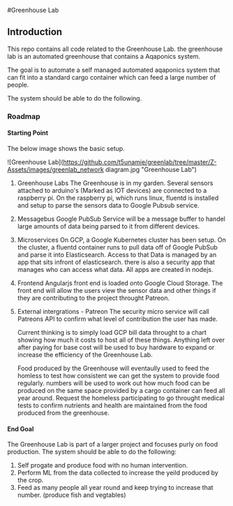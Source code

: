 #Greenhouse Lab

## Introduction

 This repo contains all code related to the Greenhouse Lab. the greenhouse lab is an automated greenhouse that contains a Aqaponics system.

 The goal is to automate a self managed automated aqaponics system that can fit into a standard cargo container which can feed a large number of people.

 The system should be able to do the following.

### Roadmap

#### Starting Point

The below image shows the basic setup.

![Greenhouse Lab](https://github.com/t5unamie/greenlab/tree/master/Z-Assets/images/greenlab_network diagram.jpg "Greenhouse Lab")

1. Greenhouse Labs
	The Greenhouse is in my garden. Several sensors attached to arduino's (Marked as IOT devices) are connected to a raspberry pi. On the raspberry pi, which runs linux, fluentd is installed and setup to parse the sensors data to Google Pubsub service.
2. Messagebus
	Google PubSub Service will be a message buffer to handel large amounts of data being parsed to it from different devices.
3. Microservices
	On GCP, a Google Kubernetes cluster has been setup. On the cluster, a fluentd container runs to pull data off of Google PubSub and parse it into Elasticsearch. Access to that Data is managed by an app that sits infront of elasticsearch. there is also a security app that manages who can access what data. All apps are created in nodejs.
4. Frontend
	Angularjs front end is loaded onto Google Cloud Storage. The front end will allow the users view the sensor data and other things if they are contributing to the project throught Patreon.
5. External intergrations - Patreon
	The security micro service will call Patreons API to confirm what level of contribution the user has made.

	Current thinking is to simply load GCP bill data throught to a chart showing how much it costs to host all of these things. Anything left over after paying for base cost will be used to buy hardware to expand or increase the efficiency of the Greenhouse Lab.

	Food produced by the Greenhouse will eventaully used to feed the homless to test how consistent we can get the system to provide food regularly. numbers will be used to work out how much food can be produced on the same space provided by a cargo container can feed all year around. Request the homeless participating to go throught medical tests to confirm nutrients and health are maintained from the food produced from the greenhouse.

#### End Goal

 The Greenhouse Lab is part of a larger project and focuses purly on food production.
 The system should be able to do the following:

1. Self progate and produce food with no human intervention.
2. Perform ML from the data collected to increase the yeild produced by the crop.
3. Feed as many people all year round and keep trying to increase that number. (produce fish and vegtables)
